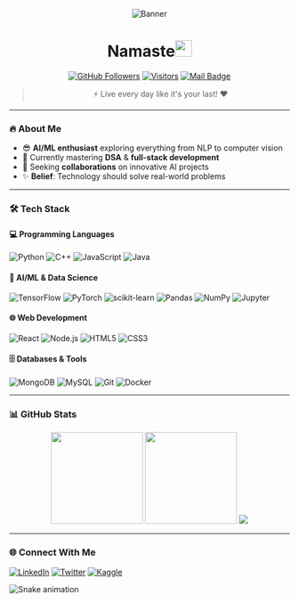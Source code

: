 <div align="center">
  
  <!-- Header Banner -->
  ![Banner](https://github.com/maheswar2003/maheswar2003/assets/placeholder/banner.gif) <!-- Replace with your actual banner URL -->
  
  <!-- Animated Welcome -->
  <h1>Namaste<img src="https://raw.githubusercontent.com/MartinHeinz/MartinHeinz/master/wave.gif" width="30px"></h1>
  
  <!-- Badges -->
  [![GitHub Followers](https://img.shields.io/github/followers/maheswar2003?label=Follow&style=social)](https://github.com/maheswar2003)
  [![Visitors](https://komarev.com/ghpvc/?username=maheswar2003&label=Profile+Views&color=blueviolet&style=flat)](https://github.com/maheswar2003)
  [![Mail Badge](https://img.shields.io/badge/-Email-c14438?style=flat&logo=yahoo&logoColor=white&link=mailto:maheswar2003@yahoo.com)](mailto:maheswar2003@yahoo.com)
  
  <!-- Quote -->
  <blockquote>⚡ Live every day like it's your last! ❤️</blockquote>
</div>

---

### 🔥 About Me
- 😎 **AI/ML enthusiast** exploring everything from NLP to computer vision
- 🌱 Currently mastering **DSA** & **full-stack development**
- 💞️ Seeking **collaborations** on innovative AI projects
- ✨ **Belief**: Technology should solve real-world problems

---

### 🛠️ Tech Stack

#### 💻 Programming Languages
![Python](https://img.shields.io/badge/-Python-3776AB?logo=python&logoColor=white)
![C++](https://img.shields.io/badge/-C++-00599C?logo=c%2B%2B&logoColor=white)
![JavaScript](https://img.shields.io/badge/-JavaScript-F7DF1E?logo=javascript&logoColor=black)
![Java](https://img.shields.io/badge/-Java-007396?logo=java&logoColor=white)

#### 🤖 AI/ML & Data Science
![TensorFlow](https://img.shields.io/badge/-TensorFlow-FF6F00?logo=tensorflow&logoColor=white)
![PyTorch](https://img.shields.io/badge/-PyTorch-EE4C2C?logo=pytorch&logoColor=white)
![scikit-learn](https://img.shields.io/badge/-scikit--learn-F7931E?logo=scikit-learn&logoColor=white)
![Pandas](https://img.shields.io/badge/-Pandas-150458?logo=pandas&logoColor=white)
![NumPy](https://img.shields.io/badge/-NumPy-013243?logo=numpy&logoColor=white)
![Jupyter](https://img.shields.io/badge/-Jupyter-F37626?logo=jupyter&logoColor=white)

#### 🌐 Web Development
![React](https://img.shields.io/badge/-React-61DAFB?logo=react&logoColor=black)
![Node.js](https://img.shields.io/badge/-Node.js-339933?logo=node.js&logoColor=white)
![HTML5](https://img.shields.io/badge/-HTML5-E34F26?logo=html5&logoColor=white)
![CSS3](https://img.shields.io/badge/-CSS3-1572B6?logo=css3&logoColor=white)

#### 🗄️ Databases & Tools
![MongoDB](https://img.shields.io/badge/-MongoDB-47A248?logo=mongodb&logoColor=white)
![MySQL](https://img.shields.io/badge/-MySQL-4479A1?logo=mysql&logoColor=white)
![Git](https://img.shields.io/badge/-Git-F05032?logo=git&logoColor=white)
![Docker](https://img.shields.io/badge/-Docker-2496ED?logo=docker&logoColor=white)

---

### 📊 GitHub Stats
<!-- GitHub Stats Cards -->
<div align="center">
  
  <img height="165" src="https://github-readme-stats.vercel.app/api?username=maheswar2003&show_icons=true&theme=radical&hide_border=true" />
  <img height="165" src="https://github-readme-stats.vercel.app/api/top-langs/?username=maheswar2003&layout=compact&theme=radical&hide_border=true" />
  
  <!-- Streak Stats -->
  <img src="https://github-readme-streak-stats.herokuapp.com/?user=maheswar2003&theme=radical&hide_border=true" />
  
</div>

---

### 🌐 Connect With Me
[![LinkedIn](https://img.shields.io/badge/LinkedIn-0077B5?style=for-the-badge&logo=linkedin&logoColor=white)](https://linkedin.com/in/maheswar2003)
[![Twitter](https://img.shields.io/badge/Twitter-1DA1F2?style=for-the-badge&logo=twitter&logoColor=white)](https://twitter.com/maheswar2003)
[![Kaggle](https://img.shields.io/badge/Kaggle-20BEFF?style=for-the-badge&logo=kaggle&logoColor=white)](https://kaggle.com/maheswar2003)

<!-- Snake Animation -->
![Snake animation](https://github.com/maheswar2003/maheswar2003/blob/output/github-contribution-grid-snake.svg) 

